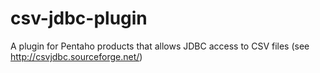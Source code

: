 csv-jdbc-plugin
===============

A plugin for Pentaho products that allows JDBC access to CSV files (see http://csvjdbc.sourceforge.net/)
